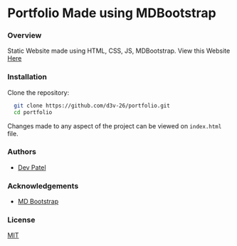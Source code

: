 
# Portfolio Made using MDBootstrap


### Overview
Static Website made using HTML, CSS, JS, MDBootstrap.
View this Website [Here](https://pateldev.tech/portfolio/)
### Installation

Clone the repository:

```bash
  git clone https://github.com/d3v-26/portfolio.git
  cd portfolio
```

Changes made to any aspect of the project can be viewed on `index.html` file.
### Authors

- [Dev Patel](https://www.github.com/d3v-26)



### Acknowledgements

 - [MD Bootstrap](https://mdbootstrap.com/)

### License

[MIT](https://choosealicense.com/licenses/mit/)

